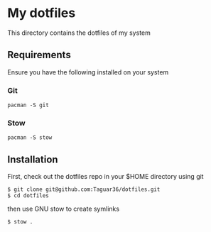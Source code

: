 # My dotfiles

This directory contains the dotfiles of my system

## Requirements

Ensure you have the following installed on your system

### Git

```
pacman -S git
```

### Stow

```
pacman -S stow
```

## Installation

First, check out the dotfiles repo in your $HOME directory using git

```
$ git clone git@github.com:Taguar36/dotfiles.git
$ cd dotfiles
```

then use GNU stow to create symlinks

```
$ stow .
```
